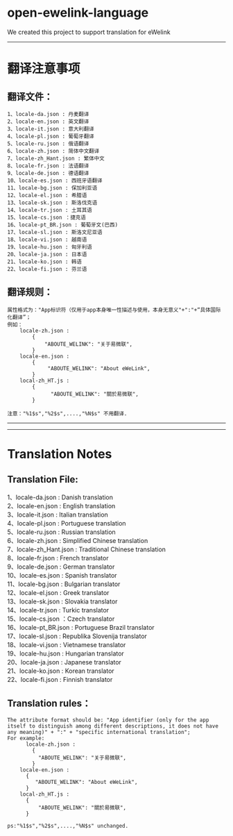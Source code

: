 # open-ewelink-language
We created this project to support translation for eWelink

---
# 翻译注意事项

## 翻译文件：
	1、locale-da.json : 丹麦翻译
	2、locale-en.json : 英文翻译
	3、locale-it.json : 意大利翻译
	4、locale-pl.json : 葡萄牙翻译
	5、locale-ru.json : 俄语翻译
	6、locale-zh.json : 简体中文翻译
	7、locale-zh_Hant.json : 繁体中文
	8、locale-fr.json : 法语翻译
	9、locale-de.json : 德语翻译
	10、locale-es.json : 西班牙语翻译
	11、locale-bg.json : 保加利亚语
	12、locale-el.json : 希腊语
	13、locale-sk.json : 斯洛伐克语
	14、locale-tr.json : 土耳其语
	15、locale-cs.json ：捷克语
	16、locale-pt_BR.json : 葡萄牙文(巴西)
	17、locale-sl.json : 斯洛文尼亚语
	18、locale-vi.json : 越南语
	19、locale-hu.json : 匈牙利语
	20、locale-ja.json : 日本语
	21、locale-ko.json : 韩语
	22、locale-fi.json : 芬兰语

## 翻译规则：
    属性格式为："App标识符（仅用于app本身唯一性描述与使用，本身无意义"+":"+“具体国际化翻译”；
    例如：
	    locale-zh.json :
		    {
	  			"ABOUTE_WELINK": "关于易微联",
		    }
		locale-en.json :
			{
				 "ABOUTE_WELINK": "About eWeLink",
			}
		local-zh_HT.js :
			{
				  "ABOUTE_WELINK": "關於易微联",
			}	

	注意："%1$s","%2$s",....,"%N$s" 不用翻译.


---

---
# Translation Notes

## Translation File:
   1、locale-da.json :  Danish translation <br/>
   2、locale-en.json :  English translation <br/>
   3、locale-it.json :  Italian translation <br/>
   4、locale-pl.json :  Portuguese translation <br/>
   5、locale-ru.json :  Russian translation <br/>
   6、locale-zh.json :  Simplified Chinese translation <br/>
   7、locale-zh_Hant.json : Traditional Chinese translation <br/>
   8、locale-fr.json : French translator <br/>
   9、locale-de.json : German translator <br/>
   10、locale-es.json : Spanish translator <br/>
   11、locale-bg.json : Bulgarian translator <br/>
   12、locale-el.json : Greek translator <br/>
   13、locale-sk.json : Slovakia translator <br/>
   14、locale-tr.json : Turkic translator <br/>
   15、locale-cs.json ：Czech translator <br/>
   16、locale-pt_BR.json : Portuguese Brazil translator <br/>
   17、locale-sl.json : Republika Slovenija translator <br/>
   18、locale-vi.json : Vietnamese translator <br/>
   19、locale-hu.json : Hungarian translator <br/>
   20、locale-ja.json : Japanese translator <br/>
   21、locale-ko.json : Korean translator <br/>
   22、locale-fi.json : Finnish translator <br/>


## Translation rules：
	The attribute format should be: "App identifier (only for the app itself to distinguish among different descriptions, it does not have any meaning)" + ":" + "specific international translation";
	For example:
	      locale-zh.json :
	        {
	          "ABOUTE_WELINK": "关于易微联",
	        }
	    locale-en.json :
	      {
	         "ABOUTE_WELINK": "About eWeLink",
	      }
	    local-zh_HT.js :
	      {
	          "ABOUTE_WELINK": "關於易微联",
	      }  

	ps:"%1$s","%2$s",....,"%N$s" unchanged.

